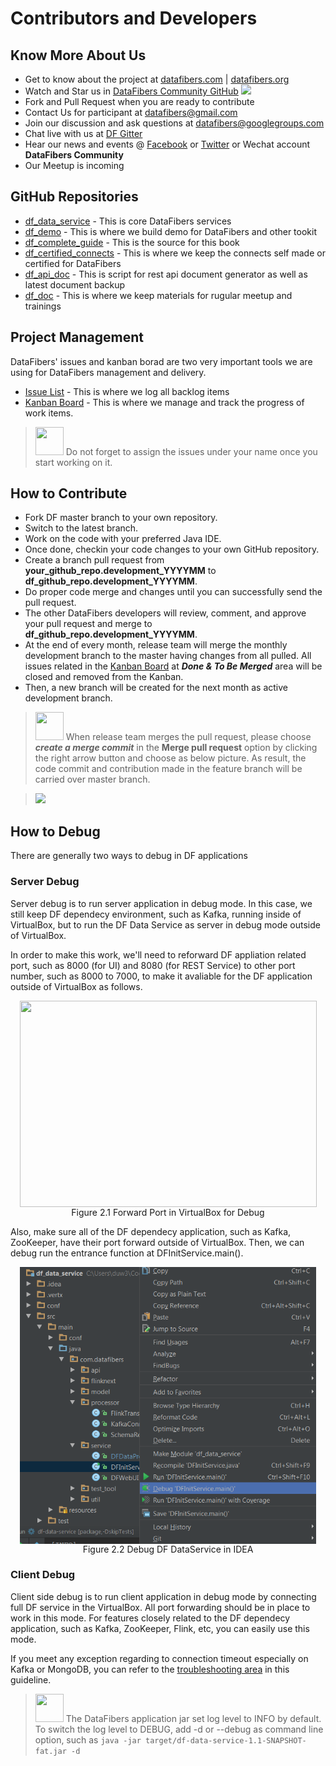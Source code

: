 # Contributors and Developers
## Know More About Us
* Get to know about the project at [datafibers.com](http://datafibers.com/) | [datafibers.org](http://datafibers.org/)
* Watch and Star us in [DataFibers Community GitHub](https://github.com/datafibers-community)
![](http://i.imgur.com/pvgE3yK.gif)
* Fork and Pull Request when you are ready to contribute
* Contact Us for participant at [datafibers@gmail.com](mailto:datafibers@gmail.com)
* Join our discussion and ask questions at [datafibers@googlegroups.com](mailto:datafibers@googlegroups.com)
* Chat live with us at [DF Gitter](https://gitter.im/datafibers/df?utm_source=badge&utm_medium=badge&utm_campaign=pr-badge)
* Hear our news and events @ [Facebook](http://www.facebook.com/data.fibers) or [Twitter](http://twitter.com/datafibers1) or Wechat account **DataFibers Community**
* Our Meetup is incoming



## GitHub Repositories
* [df_data_service](https://github.com/datafibers-community/df_data_service) - This is core DataFibers services
* [df_demo](https://github.com/datafibers-community/df_demo) - This is where we build demo for DataFibers and other tookit
* [df_complete_guide](https://github.com/datafibers-community/df_complete_guide) - This is the source for this book
* [df_certified_connects](https://github.com/datafibers-community/df_certified_connects) - This is where we keep the connects self made or certified for DataFibers
* [df_api_doc](https://github.com/datafibers-community/df_api_doc) - This is script for rest api document generator as well as latest document backup
* [df_doc](https://github.com/datafibers-community/df_doc) - This is where we keep materials for rugular meetup and trainings

## Project Management
DataFibers' issues and kanban borad are two very important tools we are using for DataFibers management and delivery.
* [Issue List](https://github.com/datafibers-community/df_data_service/issues) - This is where we log all backlog items
* [Kanban Board](https://github.com/orgs/datafibers-community/projects/1?fullscreen=true) - This is where we manage and track the progress of work items.

><img src="image/tip.jpg" width="45" height="45"/> Do not forget to assign the issues under your name once you start working on it.
>

## How to Contribute
* Fork DF master branch to your own repository.
* Switch to the latest branch.
* Work on the code with your preferred Java IDE.
* Once done, checkin your code changes to your own GitHub repository.
* Create a branch pull request from **your_github_repo.development_YYYYMM** to **df_github_repo.development_YYYYMM**.
* Do proper code merge and changes until you can successfully send the pull request.
* The other DataFibers developers will review, comment, and approve your pull request and merge to **df_github_repo.development_YYYYMM**.
* At the end of every month, release team will merge the monthly development branch to the master having changes from all pulled. All issues related in the [Kanban Board](https://github.com/orgs/datafibers-community/projects/1?fullscreen=true) at ***Done & To Be Merged*** area will be closed and removed from the Kanban.
* Then, a new branch will be created for the next month as active development branch.

><img src="image/information.jpg" width="45" height="45"/> When release team merges the pull request, please choose ***create a merge commit*** in the **Merge pull request** option by clicking the right arrow button and choose as below picture. As result, the code commit and contribution made in the feature branch will be carried over master branch.

>![](https://help.github.com/assets/images/help/pull_requests/select-squash-and-merge-from-drop-down-menu.png)

## How to Debug
There are generally two ways to debug in DF applications
### Server Debug
Server debug is to run server application in debug mode. In this case, we still keep DF dependecy environment, such as Kafka, running inside of VirtualBox, but to run the DF Data Service as server in debug mode outside of VirtualBox.

In order to make this work, we'll need to reforward DF appliation related port, such as 8000 (for UI) and 8080 (for REST Service) to other port number, such as 8000 to 7000, to make it avaliable for the DF application outside of VirtualBox as follows.
<p style="text-align: center;">
<img src="image/Debug_Port.PNG" align="middle" width="475" height="330"/><br>
Figure 2.1 Forward Port in VirtualBox for Debug
</p>

Also, make sure all of the DF dependecy application, such as Kafka, ZooKeeper, have their port forward outside of VirtualBox. Then, we can debug run the entrance function at DFInitService.main().
<p style="text-align: center;">
<img src="image/debug_run_idea.png" align="middle" width="474" height="443"/><br>
Figure 2.2 Debug DF DataService in IDEA
</p>

### Client Debug
Client side debug is to run client application in debug mode by connecting full DF service in the VirtualBox. All port forwarding should be in place to work in this mode. For features closely related to the DF dependecy application, such as Kafka, ZooKeeper, Flink, etc, you can easily use this mode.

If you meet any exception regarding to connection timeout especially on Kafka or MongoDB, you can refer to the [troubleshooting area](troubleshooting_area.html#Vagarant_Issues) in this guideline.

><img src="image/tip.jpg" width="45" height="45"/> The DataFibers application jar set log level to INFO by default. To switch the log level to DEBUG, add -d or --debug as command line option, such as ```java -jar target/df-data-service-1.1-SNAPSHOT-fat.jar -d```
>


